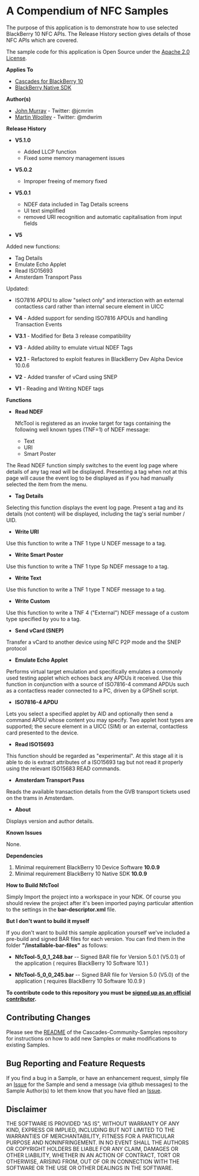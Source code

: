 # A Compendium of NFC Samples

The purpose of this application is to demonstrate how to use selected 
BlackBerry 10 NFC APIs. The Release History section gives details of 
those NFC APIs which are covered.

The sample code for this application is Open Source under 
the [Apache 2.0 License](http://www.apache.org/licenses/LICENSE-2.0.html).

**Applies To**

* [Cascades for BlackBerry 10](https://developer.blackberry.com/cascades/)
* [BlackBerry Native SDK](http://developer.blackberry.com/native/)

**Author(s)** 

* [John Murray](https://github.com/jcmurray) - Twitter: @jcmrim
* [Martin Woolley](https://github.com/mdwoolley) - Twitter: @mdwrim


**Release History**

* **V5.1.0** 
  * Added LLCP function
  * Fixed some memory management issues

* **V5.0.2** 
	* Improper freeing of memory fixed

* **V5.0.1** 
	* NDEF data included in Tag Details screens
	* UI text simplified
	* removed URI recognition and automatic capitalisation from input fields

* **V5** 

 Added new functions:
   * Tag Details
   * Emulate Echo Applet
   * Read ISO15693
   * Amsterdam Transport Pass

 Updated:
   * ISO7816 APDU to allow "select only" and interaction with an external contactless card rather than internal secure element in UICC

* **V4** - Added support for sending ISO7816 APDUs and handling Transaction Events
* **V3.1** - Modified for Beta 3 release compatibility
* **V3** - Added ability to emulate virtual NDEF Tags
* **V2.1** - Refactored to exploit features in BlackBerry Dev Alpha Device 10.0.6
* **V2** - Added transfer of vCard using SNEP
* **V1** - Reading and Writing NDEF tags

**Functions**

* **Read NDEF**

    NfcTool is registered as an invoke target for tags containing the following well known types (TNF=1) of NDEF message:
   * Text
   * URI
   * Smart Poster

 The Read NDEF function simply switches to the event log page where details of any tag read will be displayed. Presenting a tag when not at this page will cause the event log to be displayed as if you had manually selected the item from the menu.

* **Tag Details**

 Selecting this function displays the event log page. Present a tag and its details (not content) will be displayed, including the tag's serial number / UID.

* **Write URI**

 Use this function to write a TNF 1 type U NDEF message to a tag.

* **Write Smart Poster**

 Use this function to write a TNF 1 type Sp NDEF message to a tag.

* **Write Text**

 Use this function to write a TNF 1 type T NDEF message to a tag.

* **Write Custom**

 Use this function to write a TNF 4 ("External") NDEF message of a custom type specified by you to a tag.

* **Send vCard (SNEP)**

 Transfer a vCard to another device using NFC P2P mode and the SNEP protocol

* **Emulate Echo Applet**

 Performs virtual target emulation and specifically emulates a commonly used testing applet which echoes back any APDUs it received. Use this function in conjunction with a source of ISO7816-4 command APDUs such as a contactless reader connected to a PC, driven by a GPShell script.

* **ISO7816-4 APDU**

 Lets you select a specified applet by AID and optionally then send a command APDU whose content you may specify. Two applet host types are supported; the secure element in a UICC (SIM) or an external, contactless card presented to the device.

* **Read ISO15693**

 This function should be regarded as "experimental". At this stage all it is able to do is extract attributes of a ISO15693 tag but not read it properly using the relevant ISO15683 READ commands.

* **Amsterdam Transport Pass**

 Reads the available transaction details from the GVB transport tickets used on the trams in Amsterdam.

* **About**

 Displays version and author details. 


**Known Issues**

None.

**Dependencies**

1. Minimal requirement BlackBerry 10 Device Software **10.0.9**
1. Minimal requirement BlackBerry 10 Native SDK **10.0.9**

**How to Build NfcTool**

Simply Import the project into a workspace in your NDK. Of course you should review the project after it's been imported paying particular attention to the settings in the **bar-descriptor.xml** file.
 
**But I don't want to build it myself**

If you don't want to build this sample application yourself we've included a 
pre-build and signed BAR files for each version. You can find them in the 
folder **"/installable-bar-files"** as follows:

* **NfcTool-5\_0\_1\_248.bar** -- Signed BAR file for Version 5.0.1 (V5.0.1) of the application ( requires BlackBerry 10 Software 10.1 )

* **NfcTool-5\_0\_0\_245.bar** -- Signed BAR file for Version 5.0 (V5.0) of the application ( requires BlackBerry 10 Software 10.0.9 )

**To contribute code to this repository you must be [signed up as an 
official contributor](http://blackberry.github.com/howToContribute.html).**


## Contributing Changes

Please see the [README](https://github.com/blackberry/Cascades-Community-Samples/blob/master/README.md) 
of the Cascades-Community-Samples repository for instructions on how to add new Samples or 
make modifications to existing Samples.


## Bug Reporting and Feature Requests

If you find a bug in a Sample, or have an enhancement request, simply file 
an [Issue](https://github.com/blackberry/Cascades-Community-Samples/issues) for 
the Sample and send a message (via github messages) to the Sample Author(s) to let 
them know that you have filed an [Issue](https://github.com/blackberry/Cascades-Community-Samples/issues).


## Disclaimer

THE SOFTWARE IS PROVIDED "AS IS", WITHOUT WARRANTY OF ANY KIND, EXPRESS OR IMPLIED, INCLUDING 
BUT NOT LIMITED TO THE WARRANTIES OF MERCHANTABILITY, FITNESS FOR A PARTICULAR PURPOSE 
AND NONINFRINGEMENT. IN NO EVENT SHALL THE AUTHORS OR COPYRIGHT HOLDERS BE LIABLE FOR 
ANY CLAIM, DAMAGES OR OTHER LIABILITY, WHETHER IN AN ACTION OF CONTRACT, TORT OR 
OTHERWISE, ARISING FROM, OUT OF OR IN CONNECTION WITH THE SOFTWARE OR THE USE OR 
OTHER DEALINGS IN THE SOFTWARE.